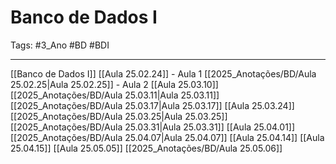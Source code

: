 # Banco de Dados I

Tags:  #3_Ano #BD #BDI

---

[[Banco de Dados I]]
[[Aula 25.02.24]] - Aula 1
[[2025_Anotações/BD/Aula 25.02.25|Aula 25.02.25]] - Aula 2
[[Aula 25.03.10]]
[[2025_Anotações/BD/Aula 25.03.11|Aula 25.03.11]] 
[[2025_Anotações/BD/Aula 25.03.17|Aula 25.03.17]]
[[Aula 25.03.24]]
[[2025_Anotações/BD/Aula 25.03.25|Aula 25.03.25]]
[[2025_Anotações/BD/Aula 25.03.31|Aula 25.03.31]]
[[Aula 25.04.01]]
[[2025_Anotações/BD/Aula 25.04.07|Aula 25.04.07]]
[[Aula 25.04.14]]
[[Aula 25.04.15]]
[[Aula 25.05.05]]
[[2025_Anotações/BD/Aula 25.05.06]]
